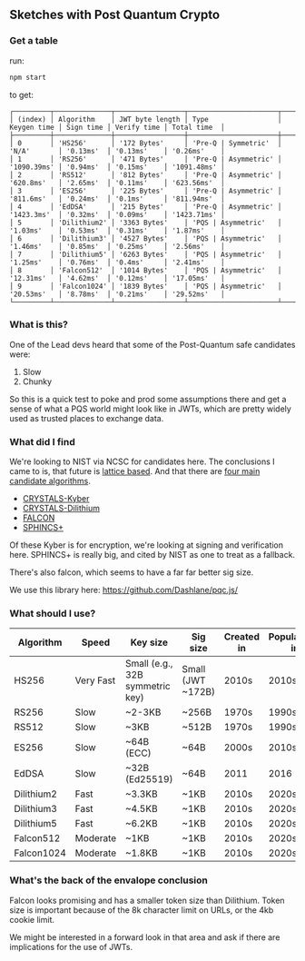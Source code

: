 ## Sketches with Post Quantum Crypto

### Get a table

run:
```bash
npm start
```

to get:

```
┌─────────┬──────────────┬─────────────────┬──────────────────────┬─────────────┬───────────┬─────────────┬─────────────┐
│ (index) │ Algorithm    │ JWT byte length │ Type                 │ Keygen time │ Sign time │ Verify time │ Total time  │
├─────────┼──────────────┼─────────────────┼──────────────────────┼─────────────┼───────────┼─────────────┼─────────────┤
│ 0       │ 'HS256'      │ '172 Bytes'     │ 'Pre-Q | Symmetric'  │ 'N/A'       │ '0.13ms'  │ '0.13ms'    │ '0.26ms'    │
│ 1       │ 'RS256'      │ '471 Bytes'     │ 'Pre-Q | Asymmetric' │ '1090.39ms' │ '0.94ms'  │ '0.15ms'    │ '1091.48ms' │
│ 2       │ 'RS512'      │ '812 Bytes'     │ 'Pre-Q | Asymmetric' │ '620.8ms'   │ '2.65ms'  │ '0.11ms'    │ '623.56ms'  │
│ 3       │ 'ES256'      │ '225 Bytes'     │ 'Pre-Q | Asymmetric' │ '811.6ms'   │ '0.24ms'  │ '0.1ms'     │ '811.94ms'  │
│ 4       │ 'EdDSA'      │ '215 Bytes'     │ 'Pre-Q | Asymmetric' │ '1423.3ms'  │ '0.32ms'  │ '0.09ms'    │ '1423.71ms' │
│ 5       │ 'Dilithium2' │ '3363 Bytes'    │ 'PQS | Asymmetric'   │ '1.03ms'    │ '0.53ms'  │ '0.31ms'    │ '1.87ms'    │
│ 6       │ 'Dilithium3' │ '4527 Bytes'    │ 'PQS | Asymmetric'   │ '1.46ms'    │ '0.85ms'  │ '0.25ms'    │ '2.56ms'    │
│ 7       │ 'Dilithium5' │ '6263 Bytes'    │ 'PQS | Asymmetric'   │ '1.25ms'    │ '0.76ms'  │ '0.4ms'     │ '2.41ms'    │
│ 8       │ 'Falcon512'  │ '1014 Bytes'    │ 'PQS | Asymmetric'   │ '12.31ms'   │ '4.62ms'  │ '0.12ms'    │ '17.05ms'   │
│ 9       │ 'Falcon1024' │ '1839 Bytes'    │ 'PQS | Asymmetric'   │ '20.53ms'   │ '8.78ms'  │ '0.21ms'    │ '29.52ms'   │
└─────────┴──────────────┴─────────────────┴──────────────────────┴─────────────┴───────────┴─────────────┴─────────────┘
```

### What is this?

One of the Lead devs heard that some of the Post-Quantum safe candidates were:

1. Slow
2. Chunky

So this is a quick test to poke and prod some assumptions there and get a sense of what a PQS
world might look like in JWTs, which are pretty widely used as trusted places to exchange data.

### What did I find

We're looking to NIST via NCSC for candidates here.
The conclusions I came to is, that future is [lattice based](https://nvlpubs.nist.gov/nistpubs/FIPS/NIST.FIPS.204.pdf).
And that there are [four main candidate algorithms](https://www.nist.gov/news-events/news/2022/07/nist-announces-first-four-quantum-resistant-cryptographic-algorithms).

  - [CRYSTALS-Kyber](https://pq-crystals.org/kyber/index.shtml)
  - [CRYSTALS-Dilithium](https://pq-crystals.org/dilithium/index.shtml)
  - [FALCON](https://falcon-sign.info/)
  - [SPHINCS+](https://sphincs.org/)

Of these Kyber is for encryption, we're looking at signing and verification here.
SPHINCS+ is really big, and cited by NIST as one to treat as a fallback.

There's also falcon, which seems to have a far far better sig size.

We use this library here: https://github.com/Dashlane/pqc.js/

### What should I use?

| Algorithm  | Speed     | Key size                        | Sig size           | Created in | Popularized in | Post-quantum? |
| ---------- | --------- | ------------------------------- | ------------------ | ---------- | -------------- | ------------- |
| HS256      | Very Fast | Small (e.g., 32B symmetric key) | Small (JWT \~172B) | 2010s      | 2010s          | No            |
| RS256      | Slow      | \~2-3KB                         | \~256B             | 1970s      | 1990s          | No            |
| RS512      | Slow      | \~3KB                           | \~512B             | 1970s      | 1990s          | No            |
| ES256      | Slow      | \~64B (ECC)                     | \~64B              | 2000s      | 2010s          | No            |
| EdDSA      | Slow      | \~32B (Ed25519)                 | \~64B              | 2011       | 2016           | No            |
| Dilithium2 | Fast      | \~3.3KB                         | \~1KB              | 2010s      | 2020s          | Yes           |
| Dilithium3 | Fast      | \~4.5KB                         | \~1KB              | 2010s      | 2020s          | Yes           |
| Dilithium5 | Fast      | \~6.2KB                         | \~1KB              | 2010s      | 2020s          | Yes           |
| Falcon512  | Moderate  | \~1KB                           | \~1KB              | 2010s      | 2020s          | Yes           |
| Falcon1024 | Moderate  | \~1.8KB                         | \~1KB              | 2010s      | 2020s          | Yes           |

### What's the back of the envalope conclusion

Falcon looks promising and has a smaller token size than Dilithium. Token size is important because of the 8k character limit on URLs, or the 4kb cookie limit.

We might be interested in a forward look in that area and ask if there are implications for the use of JWTs.
